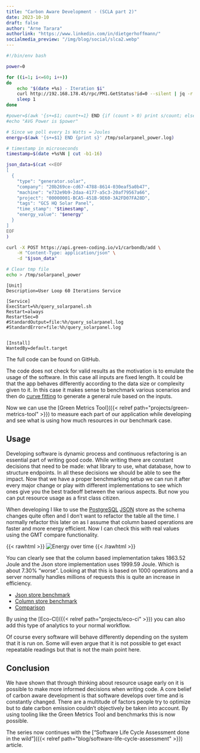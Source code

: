 ```yaml
---
title: "Carbon Aware Development - (SCLA part 2)"
date: 2023-10-10
draft: false
author: "Arne Tarara"
authorlink: "https://www.linkedin.com/in/dietgerhoffmann/"
socialmedia_preview: "/img/blog/social/slca2.webp"
---
```



```bash
#!/bin/env bash

power=0

for ((i=1; i<=60; i++))
do
    echo "$(date +%s) - Iteration $i"
    curl http://192.168.178.45/rpc/PM1.GetStatus?id=0 --silent | jq -r ".apower" >> /tmp/solarpanel_power.log
    sleep 1
done

#power=$(awk '{s+=$1; count+=1} END {if (count > 0) print s/count; else print 0}' /tmp/solarpanel_power.log)
#echo "AVG Power is $power"

# Since we poll every 1s Watts = Joules
energy=$(awk '{s+=$1} END {print s}' /tmp/solarpanel_power.log)

# timestamp in microseconds
timestamp=$(date +%s%N | cut -b1-16)

json_data=$(cat <<EOF
[
  {
    "type": "generator.solar",
    "company": "20b269ce-cd67-4788-8614-030eaf5a0b47",
    "machine": "e732e9b9-2daa-4177-a5c3-20af79567a66",
    "project": "00000001-BCA5-451B-9E60-3A2FD07FA28D",
    "tags": "GCS HQ Solar Panel",
    "time_stamp": "$timestamp",
    "energy_value": "$energy"
  }
]
EOF
)

curl -X POST https://api.green-coding.io/v1/carbondb/add \
    -H "Content-Type: application/json" \
    -d "$json_data"

# Clear tmp file
echo > /tmp/solarpanel_power
```


```systemd
[Unit]
Description=User Loop 60 Iterations Service

[Service]
ExecStart=%h/query_solarpanel.sh
Restart=always
RestartSec=0
#StandardOutput=file:%h/query_solarpanel.log
#StandardError=file:%h/query_solarpanel.log


[Install]
WantedBy=default.target
```

The full code can be found on GitHub.

The code does not check for valid results as the motivation is to emulate the usage of the software. In this case all inputs are fixed length. It could be that the app behaves differently according to the data size or complexity given to it. In this case it makes sense to benchmark various scenarios and then do [curve fitting](https://en.wikipedia.org/wiki/Curve_fitting) to generate a general rule based on the inputs.

Now we can use the [Green Metrics Tool]({{< relref path="projects/green-metrics-tool" >}}) to measure each part of our application while developing and see what is using how much resources in our benchmark case.

## Usage

Developing software is dynamic process and continuous refactoring is an essential part of writing good code. While writing there are constant decisions that need to be made: what library to use, what database, how to structure endpoints. In all these decisions we should be able to see the impact. Now that we have a proper benchmarking setup we can run it after every major change or play with different implementations to see which ones give you the best tradeoff between the various aspects. But now you can put resource usage as a first class citizen.

When developing I like to use the [PostgreSQL](https://www.postgresql.org/) [JSON](https://www.postgresql.org/docs/9.5/functions-json.html) store as the schema changes quite often and I don’t want to refactor the table all the time. I normally refactor this later on as I assume that column based operations are faster and more energy efficient. Now I can check this with real values using the GMT compare functionality.

{{< rawhtml >}}
<img class="ui big  centered rounded bordered image" src="/img/blog/slca/cad.avif" alt="Energy over time" loading="lazy">
{{< /rawhtml >}}

You can clearly see that the column based implementation takes 1863.52 Joule and the Json store implementation uses 1999.59 Joule. Which is about 7.30% “worse”. Looking at that this is based on 1000 operations and a server normally handles millions of requests this is quite an increase in efficiency.

- [Json store benchmark](https://metrics.green-coding.io/stats.html?id=67715c39-4134-4685-ae42-59262fe076a7)
- [Column store benchmark](https://metrics.green-coding.io/stats.html?id=71353c66-6432-4bf2-b459-5b5d4ed33ed3)
- [Comparison](https://metrics.green-coding.io/compare.html?ids=71353c66-6432-4bf2-b459-5b5d4ed33ed3,67715c39-4134-4685-ae42-59262fe076a7)

By using the [Eco-CI]({{< relref path="projects/eco-ci" >}}) you can also add this type of analytics to your normal workflow.

Of course every software will behave differently depending on the system that it is run on. Some will even argue that it is not possible to get exact repeatable readings but that is not the main point here.

## Conclusion

We have shown that through thinking about resource usage early on it is possible to make more informed decisions when writing code. A core belief of carbon aware development is that software develops over time and is constantly changed. There are a multitude of factors people try to optimize but to date carbon emission couldn’t objectively be taken into account. By using tooling like the Green Metrics Tool and benchmarks this is now possible.

The series now continues with the [“Software Life Cycle Assessment done in the wild”]({{< relref path="blog/software-life-cycle-assessment" >}}) article.
